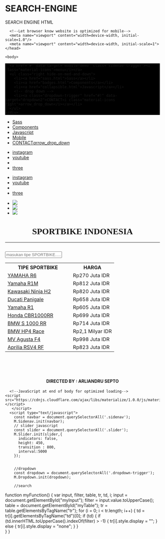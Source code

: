 # SEARCH-ENGINE
SEARCH ENGINE HTML

<!DOCTYPE html>
  <html>
    <head>
    	<title>TUGAS PAK KARNO</title>
      <!--Import Google Icon Font-->
      <link href="https://fonts.googleapis.com/icon?family=Material+Icons" rel="stylesheet">
      <!--Import materialize.css-->
      <link type="text/css" rel="stylesheet" href="css/materialize.min.css"  media="screen,projection"/>
      <link href="https://fonts.googleapis.com/css?family=Permanent+Marker" rel="stylesheet">
      <!-- Compiled and minified CSS -->
      <link rel="stylesheet" href="https://cdnjs.cloudflare.com/ajax/libs/materialize/1.0.0/css/materialize.min.css">
      <link rel="stylesheet" type="text/css" href="css/style.css">


      <!--Let browser know website is optimized for mobile-->
      <meta name="viewport" content="width=device-width, initial-scale=1.0"/>
      <meta name="viewport" content="width=device-width, initial-scale=1">
    </head>

    <body>
<!-- awal navbar -->
<div class="navbar-fixed">
  <nav>
    <div class="nav-wrapper" style="background-color: black">
      
      <a href="#" data-target="mobile-demo" class="sidenav-trigger"><i class="material-icons">menu</i></a>
      <ul class="right hide-on-med-and-down">
        <li><a href="sass.html">Sass</a></li>
        <li><a href="badges.html">Components</a></li>
        <li><a href="collapsible.html">Javascript</a></li>
        <!-- drop down -->
        <li><a class="dropdown-trigger" href="#!" data-target="dropdown2">CONTACT<i class="material-icons right">arrow_drop_down</i></a></li>
      </ul>
    </div>
  </nav>
</div>

  <ul class="sidenav" id="mobile-demo">
    <li><a href="sass.html">Sass</a></li>
    <li><a href="badges.html">Components</a></li>
    <li><a href="collapsible.html">Javascript</a></li>
    <li><a href="mobile.html">Mobile</a></li>
    <li><a class="dropdown-trigger" href="#!" data-target="dropdown1">CONTACT<i class="material-icons right">arrow_drop_down</i></a></li>
  </ul>


<ul id="dropdown1" class="dropdown-content">
  <li><a href='https://www.instagram.com/arliandru/?utm_source=ig_profile_share&igshid=x4pxuax1xjpj'>instagram</a></li>
  <li><a href="https://www.youtube.com/channel/UC65KIAzV2Btr7yVBUvcrVag">youtube</a></li>
  <li class="divider"></li>
  <li><a href="#!">three</a></li>
</ul>

<ul id="dropdown2" class="dropdown-content">
  <li><a href='https://www.instagram.com/arliandru/?utm_source=ig_profile_share&igshid=x4pxuax1xjpj'>instagram</a></li>
  <li><a href="https://www.youtube.com/channel/UC65KIAzV2Btr7yVBUvcrVag">youtube</a></li>
  <li class="divider"></li>
  <li><a href="#!">three</a></li>
</ul>

<!-- akhir navbar -->
<!-- awal slider -->
<div class="slider">
    <ul class="slides">
      <li>
        <img src="Untitled-3.jpg"> <!-- random image -->
        <div class="caption center-align">
        </div>
      </li>
      <li>
        <img src="Untitled-2.jpg"> <!-- random image -->
        <div class="caption right-align">
        </div>
      </li>
      <li>
        <img src="Untitled-1.jpg"> <!-- random image -->
        <div class="caption left-align">
        </div>
      </li>
    </ul>
  </div>
<!-- akhir slider -->

<!-- awal about -->
<div class="container">
  <div class="row">
    <div class="col s12 col m12 col12 l12">
      <center><h1 class="about" style="font-family: 'Permanent Marker', cursive;">SPORTBIKE INDONESIA</h1></center>
    </div>
<!-- akhir about -->
<hr>

<!-- awal search -->
<h2></h2>

<input type="text" id="myInput" onkeyup="myFunction()" placeholder="masukan tipe SPORTBIKE......" title="Type in a name">

<table id="myTable">
  <tr class="header">
    <th style="width:60%;">TIPE SPORTBIKE</th>
    <th style="width:40%;">HARGA</th>
  </tr>
  <tr>
    <td> <a href="https://www.oto.com/motor-baru/yamaha/r6">YAMAHA R6</a> </td>
    <td>Rp270 Juta IDR</td>
  </tr>
  <tr>
    <td><a href="https://www.oto.com/motor-baru/yamaha/r1m">Yamaha R1M</a></td>
    <td>Rp812 Juta IDR</td>
  </tr>
  <tr>
    <td><a href="https://www.oto.com/motor-baru/kawasaki/ninja-h2">Kawasaki Ninja H2</a></td>
    <td>Rp820 Juta IDR</td>
  </tr>
  <tr>
    <td><a href="https://www.oto.com/motor-baru/ducati/panigale">Ducati Panigale</a></td>
    <td>Rp658 Juta IDR</td>
  </tr>
  <tr>
    <td><a href="https://www.oto.com/motor-baru/yamaha/r1">Yamaha R1</a></td>
    <td>Rp605 Juta IDR</td>
  </tr>
  <tr>
    <td><a href="https://www.oto.com/motor-baru/honda/cbr1000rr">Honda CBR1000RR</a></td>
    <td>Rp699 Juta IDR</td>
  </tr>
  <tr>
    <td><a href="https://www.oto.com/motor-baru/bmw/s-1000-rr">BMW S 1000 RR</a></td>
    <td>Rp714 Juta IDR</td>
  </tr>
  <tr>
    <td><a href="https://www.oto.com/motor-baru/bmw/hp4">BMW HP4 Race</a></td>
    <td>Rp2,1 Milyar IDR</td>
  </tr>
  <tr>
    <td><a href="https://www.oto.com/motor-baru/mv-agusta/f4">MV Agusta F4</a></td>
    <td>Rp998 Juta IDR</td>
  </tr>
  <tr>
    <td><a href="https://www.oto.com/motor-baru/aprilia/rsv4-rf">Aprilia RSV4 RF</a></td>
  <td>Rp823 Juta IDR</td>
  </tr>
</table>

<br>
<br>
<br>

<center><H4>DIRECTED BY : <td>ARLIANDRU SEPTO</td></H4></center>

<!-- akhir search -->

      <!--JavaScript at end of body for optimized loading-->
    <script src="https://cdnjs.cloudflare.com/ajax/libs/materialize/1.0.0/js/materialize.min.js"></script>
       </script>
      <script type="text/javascript">
        const navbar = document.querySelectorAll('.sidenav');
        M.Sidenav.init(navbar);
        // slider javascript
        const slider = document.querySelectorAll('.slider');
        M.Slider.init(slider,{
          indicators: false,
          height: 450,
          transition : 800,
          interval:5000
        });


        //dropdown
        const dropdown = document.querySelectorAll('.dropdown-trigger');
        M.Dropdown.init(dropdown);

        //search
function myFunction() {
  var input, filter, table, tr, td, i;
  input = document.getElementById("myInput");
  filter = input.value.toUpperCase();
  table = document.getElementById("myTable");
  tr = table.getElementsByTagName("tr");
  for (i = 0; i < tr.length; i++) {
    td = tr[i].getElementsByTagName("td")[0];
    if (td) {
      if (td.innerHTML.toUpperCase().indexOf(filter) > -1) {
        tr[i].style.display = "";
      } else {
        tr[i].style.display = "none";
      }
    }       
  }
}
      </script>
    </body>
  </html>
        
